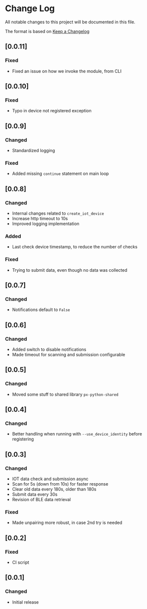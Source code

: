 # Change Log

All notable changes to this project will be documented in this file.

The format is based on [Keep a Changelog](http://keepachangelog.com/)

## [0.0.11]

### Fixed

- Fixed an issue on how we invoke the module, from CLI

## [0.0.10]

### Fixed

- Typo in device not registered exception

## [0.0.9]

### Changed

- Standardized logging

### Fixed

- Added missing `continue` statement on main loop

## [0.0.8]

### Changed

- Internal changes related to `create_iot_device`
- Increase http timeout to 10s
- Improved logging implementation

### Added

- Last check device timestamp, to reduce the number of checks

### Fixed

- Trying to submit data, even though no data was collected

## [0.0.7]

### Changed

- Notifications default to `False`

## [0.0.6]

### Changed

- Added switch to disable notifications
- Made timeout for scanning and submission configurable

## [0.0.5]

### Changed

- Moved some stuff to shared library `px-python-shared`

## [0.0.4]

### Changed

- Better handling when running with `--use_device_identity` before registering

## [0.0.3]

### Changed

- IOT data check and submission async
- Scan for 5s (down from 10s) for faster response
- Clear old data every 180s, older than 180s
- Submit data every 30s
- Revision of BLE data retrieval

### Fixed

- Made unpairing more robust, in case 2nd try is needed

## [0.0.2]

### Fixed

- CI script

## [0.0.1]

### Changed

- Initial release
